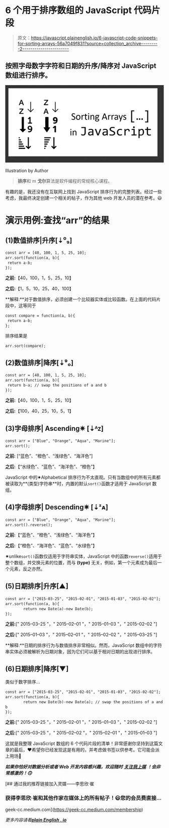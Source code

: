 # 6 个用于排序数组的 JavaScript 代码片段

> 原文：<https://javascript.plainenglish.io/6-javascript-code-snippets-for-sorting-arrays-56a7049f831?source=collection_archive---------2----------------------->

## 按照字母数字字符和日期的升序/降序对 JavaScript 数组进行排序。

![](img/adc36d9a9d23d02de4ce0f9bf5b33828.png)

Illustration by Author

> **排序**和 m **戈尔**算法是软件编程的常规核心课程。

有趣的是，我还没有在互联网上找到 JavaScript 排序行为的完整列表。经过一些考虑，我最终决定创建一个相关的帖子，作为其他 web 开发人员的潜在参考。😃

# 演示用例:查找“arr”的结果

## (1)数值排序|升序[⇣⁰₉]

```
const arr = [40, 100, 1, 5, 25, 10];
arr.sort(function(a, b){
 return a-b;
});
```

**之前:**【40，100，1，5，25，10】

**之后:**【1，5，10，25，40，100】

**解释:**对于数值排序，必须创建一个比较器实体或比较函数。在上面的代码片段中，这等同于

```
const compare = function(a, b){
 return a-b;
};
```

排序结果是

```
arr.sort(compare);
```

## (2)数值排序|降序[⇣⁹₀]

```
const arr = [40, 100, 1, 5, 25, 10];
arr.sort(function(a, b){
 return b-a; // swap the positions of a and b
});
```

**之前:**【40，100，1，5，25，10】

**之后:**【100，40，25，10，5，1】

## (3)字母排序| Ascending✷ [⇣ᴬᴢ]

```
const arr = ["Blue", "Orange", "Aqua", "Marine"];
arr.sort();
```

**之前:** [“蓝色”、“橙色”、“浅绿色”、“海洋色”]

**之后:**【“水绿色”、“蓝色”、“海洋色”、“橙色”】

JavaScript 中的✷Alphabetical 排序行为不太直观。只有当数组中的所有元素都被读取为**(类型)字符串**时，内置的默认`sort()`函数才适用于 JavaScript 数组。

## (4)字母排序| Descending✷ [⇣ᶻᴀ]

```
const arr = ["Blue", "Orange", "Aqua", "Marine"];
arr.sort().reverse();
```

**之前:**【“蓝色”、“橙色”、“浅绿色”、“海洋色”】

**之后:**【“橙色”、“海洋色”、“蓝色”、“水绿色”】

✷unlike`sort()`函数仅适用于字符串实体，JavaScript 中的函数`reverse()`适用于整个数组，并交换元素的位置，而与 **(type)** 无关，例如，第一个元素成为最后一个元素，反之亦然。

## (5)日期排序|升序[▲]

```
const arr = ["2015-03-25", "2015-02-01", "2015-01-03", "2015-02-02"];
arr.sort(function(a, b){
        return new Date(a)-new Date(b);
});
```

**之前:**[" 2015–03–25 "，" 2015–02–01 "，" 2015–01–03 "，" 2015–02–02 "]

**之后:**[" 2015–01–03 "，" 2015–02–01 "，" 2015–02–02 "，" 2015–03–25 "]

**解释:**日期的排序行为与数值排序非常相似。然而，JavaScript 数组中的字符串实体必须被解析为日期对象，因为它们可以基于相对日期的出现进行排序。

## (6)日期排序|降序[▼]

类似于数字排序…

```
const arr = ["2015-03-25", "2015-02-01", "2015-01-03", "2015-02-02"];
arr.sort(function(a, b){
        return new Date(b)-new Date(a); // swap the positions of a and b
});
```

**之前:**[" 2015–03–25 "，" 2015–02–01 "，" 2015–01–03 "，" 2015–02–02 "]

**之后:**[" 2015–03–25 "，" 2015–02–02 "，" 2015–02–01 "，" 2015–01–03 "]

这就是我整理 JavaScript 数组的 6 个代码片段的清单！非常感谢你坚持到这篇文章的最后，❤希望你已经发现这是有用的，并考虑做书签以供参考。它可能会派上用场🤔

***如果你恰好对数据分析或者 Web 开发内容感兴趣，欢迎随时*** [***关注我上媒***](https://medium.com/@geek-cc) ***！会非常感激的！🙃***

[](https://geek-cc.medium.com/membership) [## 通过我的推荐链接加入灵媒——李思欣·崔

### 获得李思欣·崔和其他作家在媒体上的所有帖子！😃您的会员费直接…

geek-cc.medium.com](https://geek-cc.medium.com/membership) 

*更多内容请看*[***plain English . io***](http://plainenglish.io/)